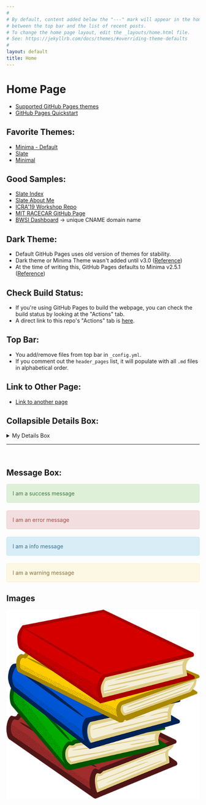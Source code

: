 ```yaml
---
#
# By default, content added below the "---" mark will appear in the home page
# between the top bar and the list of recent posts.
# To change the home page layout, edit the _layouts/home.html file.
# See: https://jekyllrb.com/docs/themes/#overriding-theme-defaults
#
layout: default
title: Home
---
```


# Home Page

* [Supported GitHub Pages themes](https://pages.github.com/themes/)
* [GitHub Pages Quickstart](https://docs.github.com/en/pages/quickstart)

## Favorite Themes:
* [Minima - Default](https://github.com/jekyll/minima)
* [Slate](https://github.com/pages-themes/slate)
* [Minimal](https://github.com/pages-themes/minimal)

## Good Samples:
* [Slate Index](https://raw.githubusercontent.com/pages-themes/slate/master/index.md)
* [Slate About Me](https://raw.githubusercontent.com/pages-themes/slate/master/another-page.md)
* [ICRA'19 Workshop Repo](https://github.com/mit-racecar/icra2019-workshop)
* [MIT RACECAR GitHub Page](https://github.com/mit-racecar/mit-racecar.github.io)
* [BWSI Dashboard](https://github.com/fishberg/bwsi-dashboard) -> unique CNAME domain name

## Dark Theme:
* Default GitHub Pages uses old version of themes for stability.
* Dark theme or Minima Theme wasn't added until v3.0 ([Reference](https://github.com/jekyll/minima#skins))
* At the time of writing this, GitHub Pages defaults to Minima v2.5.1 ([Reference](https://pages.github.com/versions/))

## Check Build Status:
* If you're using GitHub Pages to build the webpage, you can check the build status by looking at the "Actions" tab.
* A direct link to this repo's "Actions" tab is [here](https://github.com/fishberg/github-pages-test/actions).

## Top Bar:
* You add/remove files from top bar in `_config.yml`.
* If you comment out the `header_pages` list, it will populate with all `.md` files in alphabetical order.

## Link to Other Page:
* [Link to another page](./another-page.html)

## Collapsible Details Box:
<details>
<summary>My Details Box</summary>
Here's some books!

<img src="imgs/books.png" alt="Books Text">
</details>

<hr>
<br>

## Message Box:

<div style="padding: 15px; border: 1px solid transparent; border-color: transparent; margin-bottom: 20px; border-radius: 4px; color: #3c763d; background-color: #dff0d8; border-color: #d6e9c6;">
I am a success message
</div>

<div style="padding: 15px; border: 1px solid transparent; border-color: transparent; margin-bottom: 20px; border-radius: 4px; color: #a94442; background-color: #f2dede; border-color: #ebccd1;">
I am an error message
</div>

<div style="padding: 15px; border: 1px solid transparent; border-color: transparent; margin-bottom: 20px; border-radius: 4px; color: #31708f; background-color: #d9edf7; border-color: #bce8f1;">
I am a info message
</div>

<div style="padding: 15px; border: 1px solid transparent; border-color: transparent; margin-bottom: 20px; border-radius: 4px; color: #8a6d3b;; background-color: #fcf8e3; border-color: #faebcc;">
I am a warning message
</div>

<!-- Reference: https://stackoverflow.com/questions/58114126/tip-warning-definition-description-boxes-in-markdown -->

## Images
![](imgs/books.png)
